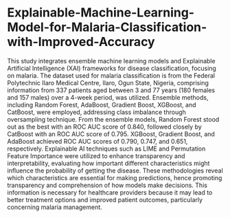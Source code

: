 # Explainable-Machine-Learning-Model-for-Malaria-Classification-with-Improved-Accuracy

This study integrates ensemble machine learning models and Explainable Artificial Intelligence (XAI) frameworks for disease classification, focusing on malaria. The dataset used for malaria classification is from the Federal Polytechnic Ilaro Medical Centre, Ilaro, Ogun State, Nigeria, comprising information from 337 patients aged between 3 and 77 years (180 females and 157 males) over a 4-week period, was utilized. Ensemble methods, including Random Forest, AdaBoost, Gradient Boost, XGBoost, and CatBoost, were employed, addressing class imbalance through oversampling technique. From the ensemble models, Random Forest stood out as the best with an ROC AUC score of 0.840, followed closely by CatBoost with an ROC AUC score of 0.795. XGBoost, Gradient Boost, and AdaBoost achieved ROC AUC scores of 0.790, 0.747, and 0.651, respectively. Explainable AI techniques such as LIME and Permutation Feature Importance were utilized to enhance transparency and interpretability, evaluating how important different characteristics might influence the probability of getting the disease. These methodologies reveal which characteristics are essential for making predictions, hence promoting transparency and comprehension of how models make decisions. This information is necessary for healthcare providers because it may lead to better treatment options and improved patient outcomes, particularly concerning malaria management.

